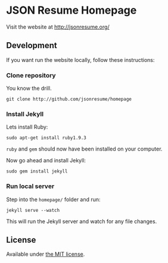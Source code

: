 # JSON Resume Homepage

Visit the website at http://jsonresume.org/

## Development

If you want run the website locally, follow these instructions:


### Clone repository

You know the drill.

```
git clone http://github.com/jsonresume/homepage
```

### Install Jekyll

Lets install Ruby:

```
sudo apt-get install ruby1.9.3
```

`ruby` and `gem` should now have been installed on your computer.

Now go ahead and install Jekyll:

```
sudo gem install jekyll
```

### Run local server

Step into the `homepage/` folder and run:

```
jekyll serve --watch
```

This will run the Jekyll server and watch for any file changes.

## License

Available under [the MIT license](http://mths.be/mit).
